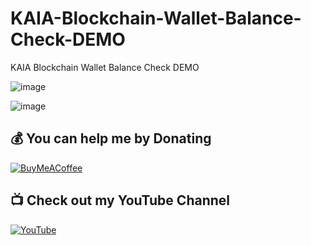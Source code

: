 # KAIA-Blockchain-Wallet-Balance-Check-DEMO
KAIA Blockchain Wallet Balance Check DEMO


![image](https://github.com/user-attachments/assets/e98a0110-ad3f-4d8e-beab-280aabac39c9)


![image](https://github.com/user-attachments/assets/b4d42c48-44c8-46ac-a236-3aa5c200fed4)




## 💰 You can help me by Donating

[![BuyMeACoffee](https://img.shields.io/badge/Buy%20Me%20a%20Coffee-ffdd00?style=for-the-badge&logo=buy-me-a-coffee&logoColor=black)](https://buymeacoffee.com/handeveloper1)

## 📺 Check out my YouTube Channel

[![YouTube](https://img.shields.io/badge/YouTube-%23FF0000.svg?style=for-the-badge&logo=youtube&logoColor=white)](https://www.youtube.com/@handeveloper1)
